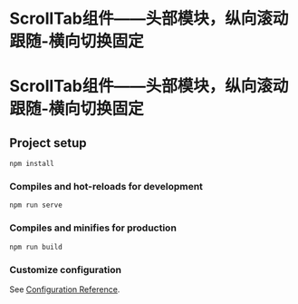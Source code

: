 # ScrollTab组件——头部模块，纵向滚动跟随-横向切换固定
# ScrollTab组件——头部模块，纵向滚动跟随-横向切换固定

## Project setup
```
npm install
```

### Compiles and hot-reloads for development
```
npm run serve
```

### Compiles and minifies for production
```
npm run build
```

### Customize configuration
See [Configuration Reference](https://cli.vuejs.org/config/).
